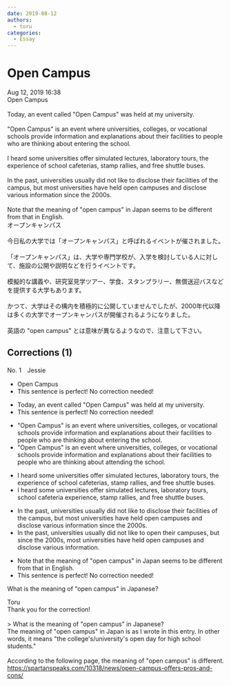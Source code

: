 ```yaml
---
date: 2019-08-12
authors:
  - toru
categories:
  - Essay
---
```


<h1 id="subject_show">Open Campus</h1>
<div class="date">Aug 12, 2019 16:38</div>
<div id="post"><div id="body_show_ori">
Open Campus<br/><br/>Today, an event called "Open Campus" was held at my university.<br/><br/>"Open Campus" is an event where universities, colleges, or vocational schools provide information and explanations about their facilities to people who are thinking about entering the school.<br/><br/>I heard some universities offer simulated lectures, laboratory tours, the experience of school cafeterias, stamp rallies, and free shuttle buses.<br/><br/>In the past, universities usually did not like to disclose their facilities of the campus, but most universities have held open campuses and disclose various information since the 2000s.<br/><br/>Note that the meaning of "open campus" in Japan seems to be different from that in English.
</div></div>

<!-- more -->

<div id="post_ja"><div id="body_show_mo">
オープンキャンパス<br/><br/>今日私の大学では「オープンキャンパス」と呼ばれるイベントが催されました。<br/><br/>「オープンキャンパス」は、大学や専門学校が、入学を検討している人に対して、施設の公開や説明などを行うイベントです。<br/><br/>模擬的な講義や、研究室見学ツアー、学食、スタンプラリー、無償送迎バスなどを提供する大学もあります。<br/><br/>かつて、大学はその構内を積極的に公開していませんでしたが、2000年代以降は多くの大学でオープンキャンパスが開催されるようになりました。<br/><br/>英語の "open campus" とは意味が異なるようなので、注意して下さい。
</div></div>

## Corrections (1)
<div id="block"><div class="first_name"> No. 1　<span class="just_name">Jessie</span></div><div id="block2">
<ul class="correction_field">
<li class="incorrect">Open Campus</li>
<li class="corrected perfect">This sentence is perfect! No correction needed!</li>
</ul>
<ul class="correction_field">
<li class="incorrect">Today, an event called "Open Campus" was held at my university.</li>
<li class="corrected perfect">This sentence is perfect! No correction needed!</li>
</ul>
<ul class="correction_field">
<li class="incorrect">"Open Campus" is an event where universities, colleges, or vocational schools provide information and explanations about their facilities to people who are thinking about entering the school.</li>
<li class="corrected correct">
"Open Campus" is an event where universities, colleges, or vocational schools provide information<span class="sline"> and explanations</span> about their facilities to people who are thinking about <span class="f_red">attending </span>the school.
</li>
</ul>
<ul class="correction_field">
<li class="incorrect">I heard some universities offer simulated lectures, laboratory tours, the experience of school cafeterias, stamp rallies, and free shuttle buses.</li>
<li class="corrected correct">
I heard some universities offer simulated lectures, laboratory tours, <span class="f_blue">school cafeteria experience</span>, stamp rallies, and free shuttle buses.
</li>
</ul>
<ul class="correction_field">
<li class="incorrect">In the past, universities usually did not like to disclose their facilities of the campus, but most universities have held open campuses and disclose various information since the 2000s.</li>
<li class="corrected correct">
In the past, universities usually did not like to <span class="f_blue">open</span> their campus<span class="f_red">es</span>, but since the 2000s, most universities have held open campuses and disclose various information.
</li>
</ul>
<ul class="correction_field">
<li class="incorrect">Note that the meaning of "open campus" in Japan seems to be different from that in English.</li>
<li class="corrected perfect">This sentence is perfect! No correction needed!</li>
</ul>
<p class="comment_small">
 What is the meaning of "open campus" in Japanese?
</p>

</div><div class="name"><span class="just_name">Toru</span><br>
Thank you for the correction!<br/><br/>&gt; What is the meaning of "open campus" in Japanese?<br/>The meaning of "open campus" in Japan is as I wrote in this entry. In other words, it means "the college's/university's open day for high school students."<br/><br/>According to the following page, the meaning of "open campus" is different.<br/><a href="https://spartanspeaks.com/10318/news/open-campus-offers-pros-and-cons/" target="_blank">https://spartanspeaks.com/10318/news/open-campus-offers-pros-and-cons/</a>
</div>
</div>
